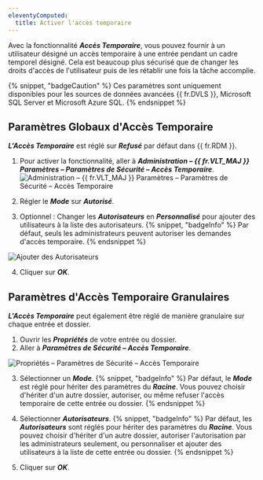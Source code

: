 ```yaml
---
eleventyComputed:
  title: Activer l'accès temporaire
---
```

Avec la fonctionnalité ***Accès Temporaire***, vous pouvez fournir à un utilisateur désigné un accès temporaire à une entrée pendant un cadre temporel désigné. Cela est beaucoup plus sécurisé que de changer les droits d'accès de l'utilisateur puis de les rétablir une fois la tâche accomplie.

{% snippet, "badgeCaution" %}
Ces paramètres sont uniquement disponibles pour les sources de données avancées {{ fr.DVLS }}, Microsoft SQL Server et Microsoft Azure SQL.
{% endsnippet %}

## Paramètres Globaux d'Accès Temporaire

***L'Accès Temporaire*** est réglé sur ***Refusé*** par défaut dans {{ fr.RDM }}.

1. Pour activer la fonctionnalité, aller à ***Administration – {{ fr.VLT_MAJ }} Paramètres – Paramètres de Sécurité – Accès Temporaire***.
![Administration – {{ fr.VLT_MAJ }} Paramètres – Paramètres de Sécurité – Accès Temporaire](https://cdnweb.devolutions.net/docs/docs_en_kb_KB4856.png)

1. Régler le ***Mode*** sur ***Autorisé***.
1. Optionnel : Changer les ***Autorisateurs*** en ***Personnalisé*** pour ajouter des utilisateurs à la liste des autorisateurs.
{% snippet, "badgeInfo" %}
Par défaut, seuls les administrateurs peuvent autoriser les demandes d'accès temporaire.
{% endsnippet %}

![Ajouter des Autorisateurs](https://cdnweb.devolutions.net/docs/docs_en_kb_KB4857.png)

4. Cliquer sur ***OK***.

## Paramètres d'Accès Temporaire Granulaires

***L'Accès Temporaire*** peut également être réglé de manière granulaire sur chaque entrée et dossier.

1. Ouvrir les ***Propriétés*** de votre entrée ou dossier.
1. Aller à ***Paramètres de Sécurité – Accès Temporaire***.

![Propriétés – Paramètres de Sécurité – Accès Temporaire](https://cdnweb.devolutions.net/docs/docs_en_kb_KB4858.png)

3. Sélectionner un ***Mode***.
{% snippet, "badgeInfo" %}
Par défaut, le ***Mode*** est réglé pour hériter des paramètres du ***Racine***. Vous pouvez choisir d'hériter d'un autre dossier, autoriser, ou même refuser l'accès temporaire de cette entrée ou dossier.
{% endsnippet %}

4. Sélectionner ***Autorisateurs***.
{% snippet, "badgeInfo" %}
Par défaut, les ***Autorisateurs*** sont réglés pour hériter des paramètres du ***Racine***. Vous pouvez choisir d'hériter d'un autre dossier, autoriser l'autorisation par les administrateurs seulement, ou personnaliser et ajouter des utilisateurs à la liste de cette entrée ou dossier.
{% endsnippet %}

5. Cliquer sur ***OK***.
